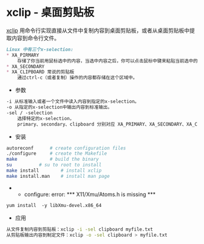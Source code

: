 # xclip - 桌面剪贴板

[xclip](https://github.com/astrand/xclip) 用命令行实现直接从文件中复制内容到桌面剪贴板，或者从桌面剪贴板中提取内容到命令行文件。

```md
Linux 中有三个x-selection:
* XA_PIRMARY
    存储了你当前用鼠标选中的内容，当选中内容之后，你可以点击鼠标中键来粘贴当前选中的内容。
* XA_SECONDARY
* XA_CLIPBOARD 常说的剪贴板
    通过ctrl-c（或者复制）操作的内容都存储在这个区域中。
```
* 参数
```md
-i 从标准输入或者一个文件中读入内容到指定的x-selection。
-o 从指定的x-selection中输出内容到标准输出。
-sel / -selection 
    选择特定的x-selection，
    primary、secondary、clipboard 分别对应 XA_PRIMARY、XA_SECONDARY、XA_CLIPBOARD。
```
* 安装
```sh
autoreconf		# create configuration files
./configure		# create the Makefile
make			# build the binary
su			# su to root to install
make install		# install xclip
make install.man	# install man page
```
* * configure: error: *** X11/Xmu/Atoms.h is missing ***
```md
yum install  -y libXmu-devel.x86_64
```
* 应用
```bash
从文件复制内容到剪贴板：xclip -i -sel clipboard myfile.txt
从剪贴板输出内容到制定文件：xclip -o -sel clipboard > myfile.txt
```